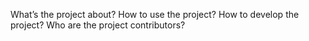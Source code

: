 What’s the project about?
How to use the project?
How to develop the project?
Who are the project contributors?
